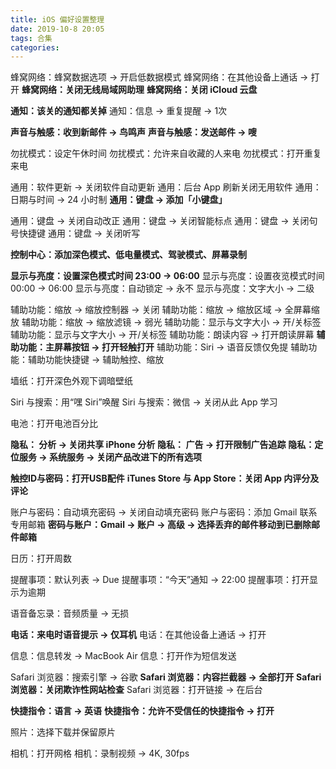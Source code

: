 ```yaml
---
title: iOS 偏好设置整理
date: 2019-10-8 20:05
tags: 合集
categories: 
---
```


蜂窝网络：蜂窝数据选项 → 开启低数据模式
蜂窝网络：在其他设备上通话 → 打开
**蜂窝网络：关闭无线局域网助理**
**蜂窝网络：关闭 iCloud 云盘**

<!-- more -->

**通知：该关的通知都关掉**
通知：信息 → 重复提醒 → 1次

**声音与触感：收到新邮件 → 鸟鸣声**
**声音与触感：发送邮件 → 嗖**

勿扰模式：设定午休时间
勿扰模式：允许来自收藏的人来电
勿扰模式：打开重复来电

通用：软件更新 → 关闭软件自动更新
通用：后台 App 刷新关闭无用软件
通用：日期与时间 → 24 小时制
**通用：键盘 → 添加「小键盘」**

通用：键盘 → 关闭自动改正
通用：键盘 → 关闭智能标点
通用：键盘 → 关闭句号快捷键
通用：键盘 → 关闭听写

**控制中心：添加深色模式、低电量模式、驾驶模式、屏幕录制**

**显示与亮度：设置深色模式时间 23:00 → 06:00**
显示与亮度：设置夜览模式时间 00:00 → 06:00
显示与亮度：自动锁定 → 永不
显示与亮度：文字大小 → 二级

辅助功能：缩放 → 缩放控制器 → 关闭
辅助功能：缩放 → 缩放区域 → 全屏幕缩放
辅助功能：缩放 → 缩放滤镜 → 弱光
辅助功能：显示与文字大小 → 开/关标签
辅助功能：显示与文字大小 → 开/关标签
辅助功能：朗读内容 → 打开朗读屏幕
**辅助功能：主屏幕按钮 → 打开轻触打开**
辅助功能：Siri → 语音反馈仅免提
辅助功能：辅助功能快捷键 → 辅助触控、缩放

墙纸：打开深色外观下调暗壁纸

Siri 与搜索：用“嘿 Siri”唤醒
Siri 与搜索：微信 → 关闭从此 App 学习

电池：打开电池百分比

**隐私： 分析 → 关闭共享 iPhone 分析**
**隐私： 广告 → 打开限制广告追踪**
**隐私：定位服务 → 系统服务 → 关闭产品改进下的所有选项**

**触控ID与密码：打开USB配件**
**iTunes Store 与 App Store：关闭 App 内评分及评论**

账户与密码：自动填充密码 → 关闭自动填充密码
账户与密码：添加 Gmail 联系专用邮箱
**密码与账户：Gmail → 账户 → 高级 → 选择丢弃的邮件移动到已删除邮件邮箱**

日历：打开周数

提醒事项：默认列表 → Due
提醒事项：“今天”通知 → 22:00
提醒事项：打开显示为逾期

语音备忘录：音频质量 → 无损

**电话：来电时语音提示 → 仅耳机**
电话：在其他设备上通话 → 打开

信息：信息转发 → MacBook Air
信息：打开作为短信发送

Safari 浏览器：搜索引擎 → 谷歌
**Safari 浏览器：内容拦截器 → 全部打开**
**Safari 浏览器：关闭欺诈性网站检查**
Safari 浏览器：打开链接 → 在后台

**快捷指令：语言 → 英语**
**快捷指令：允许不受信任的快捷指令 → 打开**

照片：选择下载并保留原片

相机：打开网格
相机：录制视频 → 4K, 30fps
